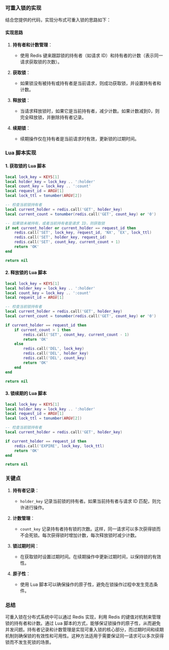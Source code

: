### 可重入锁的实现

结合您提供的代码，实现分布式可重入锁的思路如下：

#### 实现思路

1. **持有者和计数管理**：
    - 使用 Redis 键来跟踪锁的持有者（如请求 ID）和持有者的计数（表示同一请求获取锁的次数）。

2. **获取锁**：
    - 如果锁没有被持有或持有者是当前请求，则成功获取锁，并设置持有者和计数。

3. **释放锁**：
    - 当请求释放锁时，如果它是当前持有者，减少计数。如果计数减到0，则完全释放锁，并删除持有者记录。

4. **续期锁**：
    - 续期操作仅在持有者是当前请求时有效，更新锁的过期时间。

### Lua 脚本实现

#### 1. 获取锁的 Lua 脚本

```lua
local lock_key = KEYS[1]
local holder_key = lock_key .. ':holder'
local count_key = lock_key .. ':count'
local request_id = ARGV[1]
local lock_ttl = tonumber(ARGV[2])

-- 检查当前锁持有者
local current_holder = redis.call('GET', holder_key)
local current_count = tonumber(redis.call('GET', count_key) or '0')

-- 如果锁未被持有，或者当前持有者是请求 ID，则获取锁
if not current_holder or current_holder == request_id then
    redis.call('SET', lock_key, request_id, 'NX', 'EX', lock_ttl)
    redis.call('SET', holder_key, request_id)
    redis.call('SET', count_key, current_count + 1)
    return 'OK'
end

return nil
```

#### 2. 释放锁的 Lua 脚本

```lua
local lock_key = KEYS[1]
local holder_key = lock_key .. ':holder'
local count_key = lock_key .. ':count'
local request_id = ARGV[1]

-- 检查当前锁持有者
local current_holder = redis.call('GET', holder_key)
local current_count = tonumber(redis.call('GET', count_key) or '0')

if current_holder == request_id then
    if current_count > 1 then
        redis.call('SET', count_key, current_count - 1)
        return 'OK'
    else
        redis.call('DEL', lock_key)
        redis.call('DEL', holder_key)
        redis.call('DEL', count_key)
        return 'OK'
    end
end

return nil
```

#### 3. 锁续期的 Lua 脚本

```lua
local lock_key = KEYS[1]
local holder_key = lock_key .. ':holder'
local request_id = ARGV[1]
local lock_ttl = tonumber(ARGV[2])

-- 检查当前锁持有者
local current_holder = redis.call('GET', holder_key)

if current_holder == request_id then
    redis.call('EXPIRE', lock_key, lock_ttl)
    return 'OK'
end

return nil
```

### 关键点

1. **持有者记录**：
    - `holder_key` 记录当前锁的持有者。如果当前持有者与请求 ID 匹配，则允许进行操作。

2. **计数管理**：
    - `count_key` 记录持有者持有锁的次数。这样，同一请求可以多次获得锁而不会死锁。每次获得锁时增加计数，每次释放锁时减少计数。

3. **锁过期时间**：
    - 在获取锁时设置过期时间。在续期操作中更新过期时间，以保持锁的有效性。

4. **原子性**：
    - 使用 Lua 脚本可以确保操作的原子性，避免在锁操作过程中发生竞态条件。

### 总结

可重入锁在分布式系统中可以通过 Redis 实现，利用 Redis 的键值对机制来管理锁的持有者和计数。通过 Lua 脚本的方式，能够保证锁操作的原子性，从而避免并发问题。持有者记录和计数管理是实现可重入锁的核心部分，而过期时间和续期机制则确保锁的有效性和可用性。这种方法适用于需要保证同一请求可以多次获得锁而不发生死锁的场景。